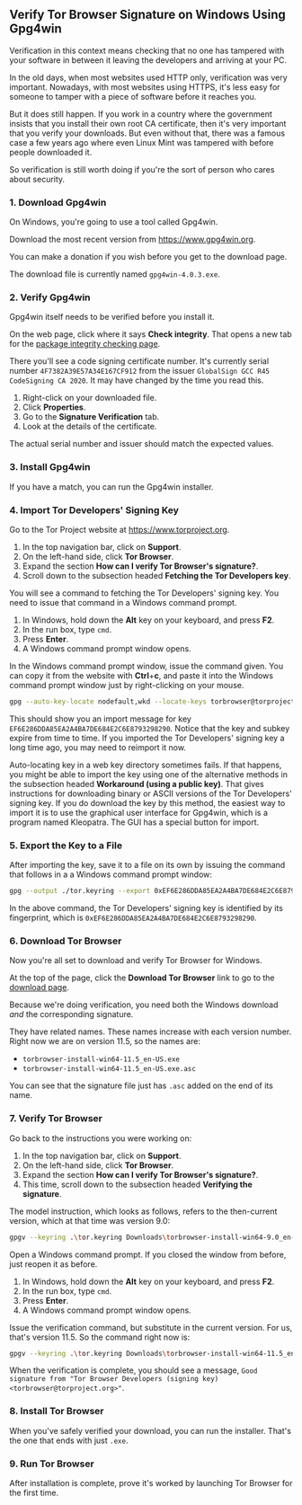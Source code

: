 ## Verify Tor Browser Signature on Windows Using Gpg4win

Verification in this context means checking that no one has tampered with your software in between it leaving the developers and arriving at your PC.

In the old days, when most websites used HTTP only, verification was very important. Nowadays, with most websites using HTTPS, it's less easy for someone to tamper with a piece of software before it reaches you. 

But it does still happen. If you work in a country where the government insists that you install their own root CA certificate, then it's very important that you verify your downloads. But even without that, there was a famous case a few years ago where even Linux Mint was tampered with before people downloaded it.

So verification is still worth doing if you're the sort of person who cares about security.

### 1. Download Gpg4win

On Windows, you're going to use a tool called Gpg4win.

Download the most recent version from https://www.gpg4win.org.

You can make a donation if you wish before you get to the download page.

The download file is currently named `gpg4win-4.0.3.exe`.

### 2. Verify Gpg4win

Gpg4win itself needs to be verified before you install it.

On the web page, click where it says **Check integrity**. That opens a new tab for the [package integrity checking page](https://www.gpg4win.org/package-integrity.html).

There you'll see a code signing certificate number. It's currently serial number `4F7382A39E57A34E167CF912` from the issuer `GlobalSign GCC R45 CodeSigning CA 2020`. It may have changed by the time you read this.

1. Right-click on your downloaded file. 
2. Click **Properties**. 
3. Go to the **Signature Verification** tab.
4. Look at the details of the certificate.

The actual serial number and issuer should match the expected values.

### 3. Install Gpg4win

If you have a match, you can run the Gpg4win installer.

### 4. Import Tor Developers' Signing Key

Go to the Tor Project website at https://www.torproject.org.

1. In the top navigation bar, click on **Support**.
2. On the left-hand side, click **Tor Browser**.
3. Expand the section **How can I verify Tor Browser's signature?**.
4. Scroll down to the subsection headed **Fetching the Tor Developers key**.

You will see a command to fetching the Tor Developers' signing key. You need to issue that command in a Windows command prompt.

1. In Windows, hold down the **Alt** key on your keyboard, and press **F2**.
2. In the run box, type `cmd`.
3. Press **Enter**.
4. A Windows command prompt window opens.

In the Windows command prompt window, issue the command given. You can copy it from the website with **Ctrl**+**c**, and paste it into the Windows command prompt window just by right-clicking on your mouse.

```bash
gpg --auto-key-locate nodefault,wkd --locate-keys torbrowser@torproject.org
```

This should show you an import message for key `EF6E286DDA85EA2A4BA7DE684E2C6E8793298290`. Notice that the key and subkey expire from time to time. If you imported the Tor Developers' signing key a long time ago, you may need to reimport it now.

Auto-locating key in a web key directory sometimes fails. If that happens, you might be able to import the key using one of the alternative methods in the subsection headed **Workaround (using a public key)**. That gives instructions for downloading binary or ASCII versions of the Tor Developers' signing key. If you do download the key by this method, the easiest way to import it is to use the graphical user interface for Gpg4win, which is a program named Kleopatra. The GUI has a special button for import.

### 5. Export the Key to a File

After importing the key, save it to a file on its own by issuing the command that follows in a a Windows command prompt window:

```bash
gpg --output ./tor.keyring --export 0xEF6E286DDA85EA2A4BA7DE684E2C6E8793298290
```

In the above command, the Tor Developers' signing key is identified by its fingerprint, which is `0xEF6E286DDA85EA2A4BA7DE684E2C6E8793298290`.

### 6. Download Tor Browser

Now you're all set to download and verify Tor Browser for Windows.

At the top of the page, click the **Download Tor Browser** link to go to the [download page](https://www.torproject.org/download).

Because we're doing verification, you need both the Windows download _and_ the corresponding signature.

They have related names. These names increase with each version number. Right now we are on version 11.5, so the names are:

* `torbrowser-install-win64-11.5_en-US.exe`
* `torbrowser-install-win64-11.5_en-US.exe.asc`

You can see that the signature file just has `.asc` added on the end of its name.

### 7. Verify Tor Browser

Go back to the instructions you were working on:

1. In the top navigation bar, click on **Support**.
2. On the left-hand side, click **Tor Browser**.
3. Expand the section **How can I verify Tor Browser's signature?**.
4. This time, scroll down to the subsection headed **Verifying the signature**.

The model instruction, which looks as follows, refers to the then-current version, which at that time was version 9.0:

```bash
gpgv --keyring .\tor.keyring Downloads\torbrowser-install-win64-9.0_en-US.exe.asc Downloads\torbrowser-install-win64-9.0_en-US.exe
```

Open a Windows command prompt. If you closed the window from before, just reopen it as before.

1. In Windows, hold down the **Alt** key on your keyboard, and press **F2**.
2. In the run box, type `cmd`.
3. Press **Enter**.
4. A Windows command prompt window opens.

Issue the verification command, but substitute in the current version. For us, that's version 11.5. So the command right now is:

```bash
gpgv --keyring .\tor.keyring Downloads\torbrowser-install-win64-11.5_en-US.exe.asc Downloads\torbrowser-install-win64-11.5_en-US.exe
```

When the verification is complete, you should see a message, `Good signature from "Tor Browser Developers (signing key) <torbrowser@torproject.org>"`.

### 8. Install Tor Browser

When you've safely verified your download, you can run the installer. That's the one that ends with just `.exe`.

### 9. Run Tor Browser

After installation is complete, prove it's worked by launching Tor Browser for the first time. 
